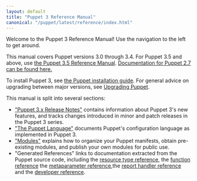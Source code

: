 ```yaml
---
layout: default
title: "Puppet 3 Reference Manual"
canonical: "/puppet/latest/reference/index.html"
---
```



Welcome to the Puppet 3 Reference Manual! Use the navigation to the left to get around.

This manual covers Puppet versions 3.0 through 3.4. For Puppet 3.5 and above, use [the Puppet 3.5 Reference Manual](/puppet/3.5/reference). [Documentation for Puppet 2.7 can be found here.](/puppet/2.7/reference)

To install Puppet 3, see [the Puppet installation guide](/guides/install_puppet/pre_install.html). For general advice on upgrading between major versions, see [Upgrading Puppet](/guides/install_puppet/upgrading.html).

This manual is split into several sections:

* ["Puppet 3.x Release Notes"](./release_notes.html) contains information about Puppet 3's new features, and tracks changes introduced in minor and patch releases in the Puppet 3 series.
* ["The Puppet Language"](./lang_summary.html) documents Puppet's configuration language as implemented in Puppet 3.
* ["Modules"](./modules_fundamentals.html) explains how to organize your Puppet manifests, obtain pre-existing modules, and publish your own modules for public use.
* "Generated References" links to documentation extracted from the Puppet source code, including the [resource type reference](/references/3.4.stable/type.html), the [function reference](/references/3.4.stable/function.html) the [metaparameter reference](/references/3.4.stable/metaparameter.html),the [report handler reference](/references/3.4.stable/report.html) and the [developer reference](/references/3.4.stable/developer/index.html).
